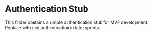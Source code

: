 # Authentication Stub

This folder contains a simple authentication stub for MVP development. Replace with real authentication in later sprints.
